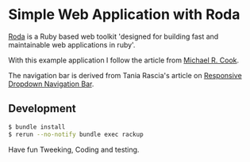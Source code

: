 # Simple Web Application with Roda

[Roda](https://github.com/jeremyevans/roda) is a Ruby based web toolkit 'designed for building fast and maintainable web applications in ruby'.

With this example application I follow the article from [Michael R. Cook](https://mrcook.uk/static-websites-with-roda-framework).

The navigation bar is derived from Tania Rascia's article on [Responsive Dropdown Navigation Bar](https://www.taniarascia.com/responsive-dropdown-navigation-bar/).

## Development
```sh
$ bundle install
$ rerun --no-notify bundle exec rackup
```
Have fun Tweeking, Coding and testing.


